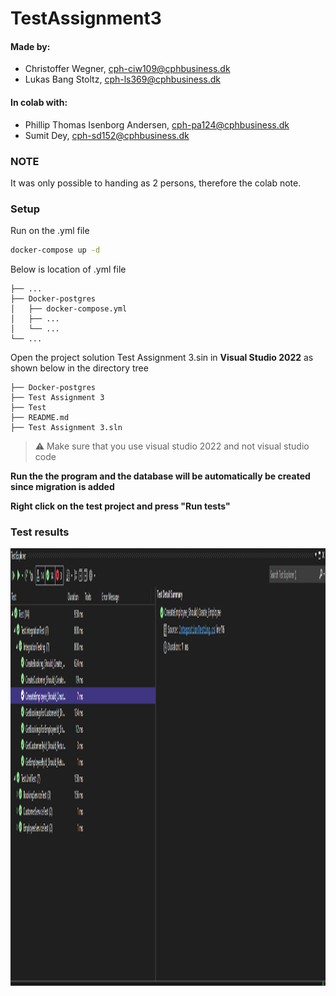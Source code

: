 # TestAssignment3
#### Made by: ####

* Christoffer Wegner, cph-ciw109@cphbusiness.dk
* Lukas Bang Stoltz, cph-ls369@cphbusiness.dk

#### In colab with: ### 
* Phillip Thomas Isenborg Andersen, cph-pa124@cphbusiness.dk
* Sumit Dey, cph-sd152@cphbusiness.dk
### NOTE 
It was only possible to handing as 2 persons, therefore the colab note.


### Setup

Run on the .yml file
```bash 
docker-compose up -d
```
Below is location of .yml file

    ├── ...
    ├── Docker-postgres
    │   ├── docker-compose.yml        
    │   ├── ...       
    │   └── ...                
    └── ...

Open the project solution Test Assignment 3.sin in **Visual Studio 2022** as shown below in the directory tree
```
├── Docker-postgres
├── Test Assignment 3
├── Test
├── README.md
├── Test Assignment 3.sln
```
> :warning: Make sure that you use visual studio 2022 and not visual studio code
 
**Run the the program and the database will be automatically be created since migration is added**

**Right click on the test project and press "Run tests"**


### Test results ###

<p align="center">
  <img src="TestsRun/TestsRun.PNG" height="700" width="1300" title="hover text">
</p>
